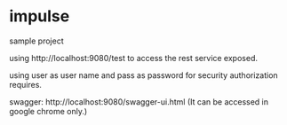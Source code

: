 # impulse
sample project

using http://localhost:9080/test to access the rest service exposed.

using user as user name and pass as password for security authorization requires.

swagger: http://localhost:9080/swagger-ui.html (It can be accessed in google chrome only.)